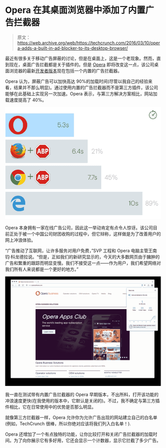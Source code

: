 # Opera 在其桌面浏览器中添加了内置广告拦截器

> 原文：<https://web.archive.org/web/https://techcrunch.com/2016/03/10/opera-adds-a-built-in-ad-blocker-to-its-desktop-browser/>

最近有很多关于移动广告屏蔽的讨论，但是在桌面上，这是一个老现象。然而，直到现在，桌面广告拦截都是关于插件的。但是 [Opera](https://web.archive.org/web/20230315095408/http://www.opera.com/) 即将改变这一点，该公司桌面浏览器的最新[开发者版本](https://web.archive.org/web/20230315095408/http://www.opera.com/developer)现在包括一个内置的广告拦截器。

Opera 认为，屏蔽广告可以加快高达 90%的加载时间(尽管以我自己的经验来看，结果并不那么明显)。通过使用内置的广告拦截器而不是第三方插件，该公司能够在此基础上实现另一次加速。Opera 表示，与第三方解决方案相比，网站加载速度提高了 40%。

[![adblock-infographic](img/0c6efe283f4dd4d6b51dff5e02c68199.png)](https://web.archive.org/web/20230315095408/https://techcrunch.com/wp-content/uploads/2016/03/adblock-infographic.png)

Opera 本身拥有一家在线广告公司，因此这一举动肯定有点令人惊讶。该公司目前正处于被一个中国公司财团收购的过程中，但它辩称，这样做是为了改善用户的网上冲浪体验。

“广告推动了互联网，让许多服务对用户免费，”SVP 工程和 Opera 电脑主管王南钧·科龙德拉说。“但是，正如我们的新研究显示的，今天的大多数网页由于臃肿的广告和繁重的跟踪而明显变慢。我们不接受这一点——作为用户，我们希望网络对我们所有人来说都是一个更好的地方。”

[![blockads-2](img/57c743993aa3573d92a8e0d9aa4353b3.png)](https://web.archive.org/web/20230315095408/https://techcrunch.com/wp-content/uploads/2016/03/blockads-2.png)

我一直在测试带有内置广告拦截器的 Opera 早期版本，不出所料，打开该功能的冲浪速度更快(在我使用的版本中，它默认是关闭的)。不过，我不确定与第三方插件相比，它在日常使用中的优势是否那么明显。

就像第三方拦截器一样，Opera 允许你为允许广告出现的网站建立自己的白名单(例如，TechCrunch 很棒，所以你绝对应该将我们列入白名单！).

Opera 还增加了一个有点独特的功能，让你比较打开和关闭广告拦截器的加载时间。为了向你展示它有多好用，它还会显示一个计数器，显示它拦截了多少广告。